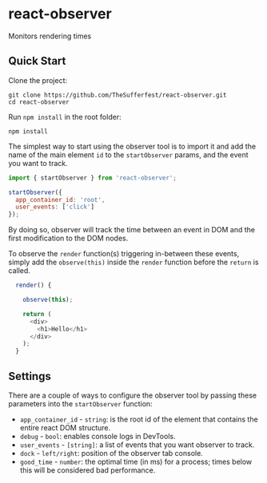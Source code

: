 # react-observer
Monitors rendering times


## Quick Start

Clone the project:
```
git clone https://github.com/TheSufferfest/react-observer.git
cd react-observer
```

Run `npm install` in the root folder:
```
npm install
```

The simplest way to start using the observer tool is to import it and add the name
of the main element `id` to the `startObserver` params, and the event you want to
track.

```javascript
import { startObserver } from 'react-observer';

startObserver({
  app_container_id: 'root',
  user_events: ['click']
});
```

By doing so, observer will track the time between an event in DOM and the
first modification to the DOM nodes.

To observe the `render` function(s) triggering in-between these events, simply add
the `observe(this)` inside the `render` function before the `return` is called.

```javascript
  render() {

    observe(this);

    return (
      <div>
        <h1>Hello</h1>
      </div>
    );
  }
```


## Settings

There are a couple of ways to configure the observer tool by passing these parameters
into the `startObserver` function:

* `app_container_id` - `string`: is the root id of the element that contains the entire react DOM structure.
* `debug` - `bool`: enables console logs in DevTools.
* `user_events` - `[string]`: a list of events that you want observer to track.
* `dock` - `left/right`: position of the observer tab console.
* `good_time` - `number`: the optimal time (in ms) for a process; times below this will be considered bad performance.

